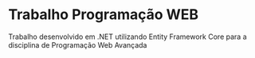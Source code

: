 
# Trabalho Programação WEB

Trabalho desenvolvido em .NET utilizando Entity Framework Core para a disciplina de Programação Web Avançada



